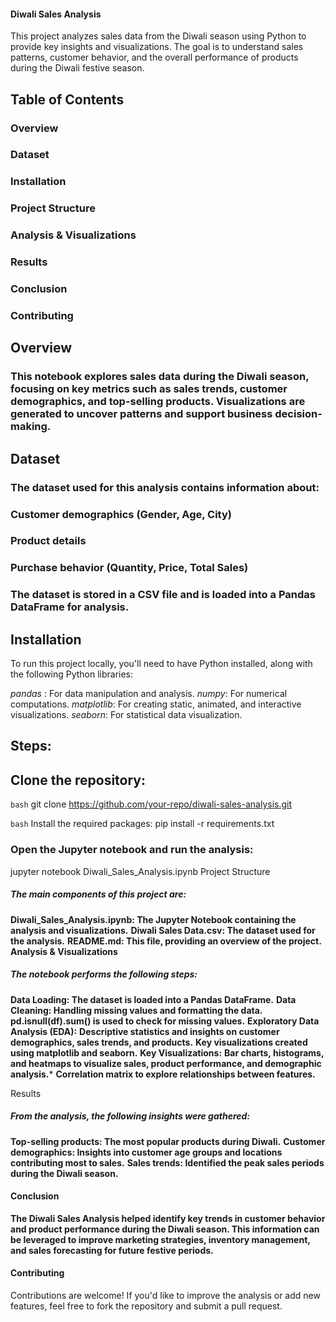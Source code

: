 #### **Diwali Sales Analysis**
This project analyzes sales data from the Diwali season using Python to provide key insights and visualizations. The goal is to understand sales patterns, customer behavior, and the overall performance of products during the Diwali festive season.

## Table of Contents
### Overview
### Dataset
### Installation
### Project Structure
### Analysis & Visualizations
### Results
### Conclusion
### Contributing


## Overview
### This notebook explores sales data during the Diwali season, focusing on key metrics such as sales trends, customer demographics, and top-selling products. Visualizations are generated to uncover patterns and support business decision-making.

## Dataset
### The dataset used for this analysis contains information about:

### Customer demographics (Gender, Age, City)
### Product details
### Purchase behavior (Quantity, Price, Total Sales)
### The dataset is stored in a CSV file and is loaded into a Pandas DataFrame for analysis.

## Installation
To run this project locally, you'll need to have Python installed, along with the following Python libraries:

*pandas* : For data manipulation and analysis.
*numpy*: For numerical computations.
*matplotlib*: For creating static, animated, and interactive visualizations.
*seaborn*: For statistical data visualization.

## Steps:
## Clone the repository:
`bash`
git clone https://github.com/your-repo/diwali-sales-analysis.git

`bash`
Install the required packages:
pip install -r requirements.txt


### Open the Jupyter notebook and run the analysis:
jupyter notebook Diwali_Sales_Analysis.ipynb
Project Structure

##### The main components of this project are:
**Diwali_Sales_Analysis.ipynb: The Jupyter Notebook containing the analysis and visualizations.**
**Diwali Sales Data.csv: The dataset used for the analysis.**
**README.md: This file, providing an overview of the project.**
**Analysis & Visualizations**

##### The notebook performs the following steps:
**Data Loading: The dataset is loaded into a Pandas DataFrame.**
**Data Cleaning: Handling missing values and formatting the data.**
**pd.isnull(df).sum() is used to check for missing values.**
**Exploratory Data Analysis (EDA):**
**Descriptive statistics and insights on customer demographics, sales trends, and products.**
**Key visualizations created using matplotlib and seaborn.**
**Key Visualizations:**
**Bar charts, histograms, and heatmaps to visualize sales, product performance, and demographic analysis.***
**Correlation matrix to explore relationships between features.**

Results
##### From the analysis, the following insights were gathered:
**Top-selling products: The most popular products during Diwali.**
**Customer demographics: Insights into customer age groups and locations contributing most to sales.**
**Sales trends: Identified the peak sales periods during the Diwali season.**

#### Conclusion
**The Diwali Sales Analysis helped identify key trends in customer behavior and product performance during the Diwali season. This information can be leveraged to improve marketing strategies, inventory management, and sales forecasting for future festive periods.**

#### Contributing
Contributions are welcome! If you'd like to improve the analysis or add new features, feel free to fork the repository and submit a pull request.